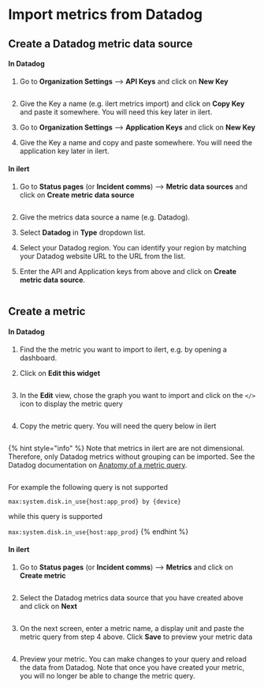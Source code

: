 # Import metrics from Datadog

## Create a Datadog metric data source

#### In Datadog

1.  Go to **Organization Settings** --> **API Keys** and click on **New Key**

    <figure><img src="../../.gitbook/assets/Screenshot 2022-11-24 at 21.18.37.png" alt=""><figcaption></figcaption></figure>
2. Give the Key a name (e.g. ilert metrics import) and click on **Copy Key** and paste it somewhere. You will need this key later in ilert.
3. Go to **Organization Settings** --> **Application Keys** and click on **New Key**&#x20;
4. Give the Key a name and copy and paste somewhere. You will need the application key later in ilert.

#### In ilert

1.  Go to **Status pages** (or **Incident comms**) --> **Metric data sources** and click on **Create metric data source**



    <figure><img src="../../.gitbook/assets/Screenshot 2022-11-24 at 21.39.53.png" alt=""><figcaption></figcaption></figure>
2. Give the metrics data source a name (e.g. Datadog).
3. Select **Datadog** in **Type** dropdown list.
4. Select your Datadog region. You can identify your region by matching your Datadog website URL to the URL from the list.
5.  Enter the API and Application keys from above and click on **Create metric data source**.



    <figure><img src="../../.gitbook/assets/Screenshot 2022-11-24 at 21.45.17 (1).png" alt=""><figcaption></figcaption></figure>

## Create a metric

#### In Datadog

1. Find the the metric you want to import to ilert, e.g. by opening a dashboard.&#x20;
2.  Click on **Edit this widget**



    <figure><img src="../../.gitbook/assets/Screenshot 2022-11-24 at 23.44.29.png" alt=""><figcaption></figcaption></figure>
3.  In the **Edit** view, chose the graph you want to import and click on the `</>` icon to display the metric query



    <figure><img src="../../.gitbook/assets/Screenshot 2022-11-24 at 23.48.31.png" alt=""><figcaption></figcaption></figure>


4.  Copy the metric query. You will need the query below in ilert



    <figure><img src="../../.gitbook/assets/Screenshot 2022-11-24 at 23.53.00.png" alt=""><figcaption></figcaption></figure>

{% hint style="info" %}
Note that metrics in ilert are are not dimensional. Therefore, only Datadog metrics without grouping can be imported. See the Datadog documentation on [Anatomy of a metric query](https://docs.datadoghq.com/metrics/#anatomy-of-a-metric-query).

<img src="../../.gitbook/assets/Screenshot 2022-11-24 at 23.59.35 (1).png" alt="" data-size="original">

For example the following query is not supported

&#x20; `max:system.disk.in_use{host:app_prod} by {device}`

while this query is supported

&#x20; `max:system.disk.in_use{host:app_prod}`
{% endhint %}

#### In ilert

1.  Go to **Status pages** (or **Incident comms**) --> **Metrics** and click on **Create metric**

    <figure><img src="../../.gitbook/assets/Screenshot 2022-11-25 at 00.10.24.png" alt=""><figcaption></figcaption></figure>
2.  Select the Datadog metrics data source that you have created above and click on **Next**

    <figure><img src="../../.gitbook/assets/Screenshot 2022-11-25 at 00.11.33.png" alt=""><figcaption></figcaption></figure>


3.  On the next screen, enter a metric name, a display unit and paste the metric query from step 4 above. Click **Save** to preview your metric data



    <figure><img src="../../.gitbook/assets/Screenshot 2022-11-25 at 00.16.56.png" alt=""><figcaption></figcaption></figure>


4. Preview your metric. You can make changes to your query and reload the data from Datadog. Note that once you have created your metric, you will no longer be able to change the metric query.&#x20;

<figure><img src="../../.gitbook/assets/Screenshot 2022-11-25 at 00.28.29.png" alt=""><figcaption></figcaption></figure>
